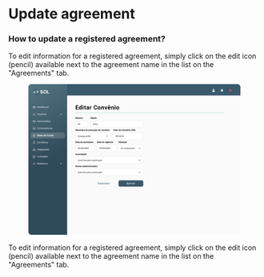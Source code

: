 # Update agreement

### How to update a registered agreement?

To edit information for a registered agreement, simply click on the edit icon (pencil) available next to the agreement name in the list on the "Agreements" tab.

<figure><img src="../../../.gitbook/assets/Editar Convenio.png" alt=""><figcaption></figcaption></figure>

To edit information for a registered agreement, simply click on the edit icon (pencil) available next to the agreement name in the list on the "Agreements" tab.

